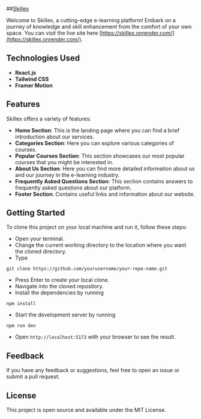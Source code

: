 ##[Skillex](https://skillex.onrender.com/)

Welcome to Skillex, a cutting-edge e-learning platform! Embark on a journey of knowledge and skill enhancement from the comfort of your own space. You can visit the live site here [https://skillex.onrender.com/](https://skillex.onrender.com/).

## Technologies Used

- **React.js**
- **Tailwind CSS**
- **Framer Motion**

## Features

Skillex offers a variety of features:

- **Home Section**: This is the landing page where you can find a brief introduction about our services.
- **Categories Section**: Here you can explore various categories of courses.
- **Popular Courses Section**: This section showcases our most popular courses that you might be interested in.
- **About Us Section**: Here you can find more detailed information about us and our journey in the e-learning industry.
- **Frequently Asked Questions Section**: This section contains answers to frequently asked questions about our platform.
- **Footer Section**: Contains useful links and information about our website.

## Getting Started

To clone this project on your local machine and run it, follow these steps:

- Open your terminal.
- Change the current working directory to the location where you want the cloned directory.
- Type
```
git clone https://github.com/yourusername/your-repo-name.git
```
- Press Enter to create your local clone.
- Navigate into the cloned repository.
- Install the dependencies by running
```
npm install
```
- Start the development server by running
```
npm run dev
```
- Open ```http://localhost:5173``` with your browser to see the result.

## Feedback

If you have any feedback or suggestions, feel free to open an issue or submit a pull request.

## License

This project is open source and available under the MIT License.
